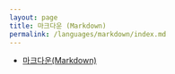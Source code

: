 ```yaml
---
layout: page
title: 마크다운 (Markdown)
permalink: /languages/markdown/index.md
---
```

- [마크다운(Markdown)](마크다운.md)
